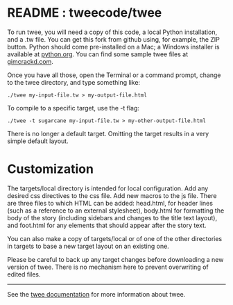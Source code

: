 README : tweecode/twee
======

To run twee, you will need a copy of this code, a local Python installation, and a .tw file.  You can get this fork from github using, for example, the ZIP button.  Python should come pre-installed on a Mac; a Windows installer is available at [python.org](http://www.python.org/getit/).  You can find some sample twee files at [gimcrackd.com](http://gimcrackd.com/).

Once you have all those, open the Terminal or a command prompt, change to the twee directory, and type something like:

    ./twee my-input-file.tw > my-output-file.html

To compile to a specific target, use the -t flag:

    ./twee -t sugarcane my-input-file.tw > my-other-output-file.html

There is no longer a default target.  Omitting the target results in a very simple default layout.

Customization
=============

The targets/local directory is intended for local configuration.  Add any desired css directives to the css file.  Add new macros to the js file.  There are three files to which HTML can be added:  head.html, for header lines (such as a reference to an external stylesheet), body.html for formatting the body of the story (including sidebars and changes to the title text layout), and foot.html for any elements that should appear after the story text.

You can also make a copy of targets/local or of one of the other directories in targets to base a new target layout on an existing one.

Please be careful to back up any target changes before downloading a new version of twee.  There is no mechanism here to prevent overwriting of edited files.

***

See the [twee documentation](http://gimcrackd.com/etc/doc/) for more information about twee.  
